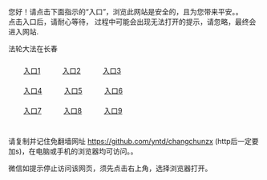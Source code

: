 您好！请点击下面指示的“入口”，浏览此网站是安全的，且为您带来平安。。 <br/>
点击入口后，请耐心等待， 过程中可能会出现无法打开的提示，请忽略，最终会进入网站. </br>

法轮大法在长春<br/>
<div style="padding:10px"><a style="margin:20px" target="_blank" href="https://d60qideju4r2d.cloudfront.net/2Qpsp?hmfel" id="ccLink1" rel="nofollow">入口1</a> <a target="_blank" style="margin:20px" href="https://d1lhg7husr7wg1.cloudfront.net/2Qpsp?ivwhcwz" id="ccLink2" rel="nofollow">入口2</a> <a style="margin:20px" target="_blank" href="https://d2bq1hqp4g3x8d.cloudfront.net/2Qpsp?ugwvts" id="ccLink3" rel="nofollow">入口3</a></div>

<div style="padding:10px" ><a style="margin:20px" target="_blank" href="https://d60qideju4r2d.cloudfront.net/2Qpsp?hmfel" id="ccLink4" rel="nofollow">入口4</a> <a style="margin:20px" href="https://d1lhg7husr7wg1.cloudfront.net/2Qpsp?ivwhcwz" target="_blank" id="ccLink5" rel="nofollow">入口5</a> <a style="margin:20px" href="https://d2bq1hqp4g3x8d.cloudfront.net/2Qpsp?ugwvts" target="_blank" id="ccLink6" rel="nofollow">入口6</a></div>

<div style="padding:10px"><a style="margin:20px" target="_blank" href="https://d60qideju4r2d.cloudfront.net/2Qpsp?hmfel" id="ccLink7" rel="nofollow">入口7</a> <a style="margin:20px" href="https://d1lhg7husr7wg1.cloudfront.net/2Qpsp?ivwhcwz" target="_blank" id="ccLink8" rel="nofollow">入口8</a> <a style="margin:20px" target="_blank" href="https://d2bq1hqp4g3x8d.cloudfront.net/2Qpsp?ugwvts" id="ccLink9" rel="nofollow">入口9</a></div>

<br/>



请复制并记住免翻墙网址 https://github.com/yntd/changchunzx (http后一定要加s)，在电脑或手机的浏览器均可访问。。<br/>

微信如提示停止访问该网页，须先点击右上角，选择浏览器打开。

